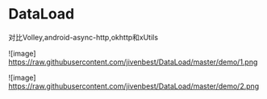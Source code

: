 # DataLoad
对比Volley,android-async-http,okhttp和xUtils

![image] https://raw.githubusercontent.com/jivenbest/DataLoad/master/demo/1.png

![image] https://raw.githubusercontent.com/jivenbest/DataLoad/master/demo/2.png
